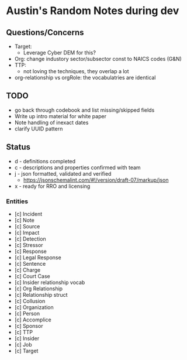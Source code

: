 # Austin's Random Notes during dev

## Questions/Concerns

- Target:
  - Leverage Cyber DEM for this?
- Org: change industory sector/subsector const to NAICS codes (G&N)
- TTP:
  - not loving the techniques, they overlap a lot
- org-relationship vs orgRole: the vocabulatries are identical

## TODO
- go back through codebook and list missing/skipped fields
- Write up intro material for white paper
- Note handling of inexact dates
- clarify UUID pattern

## Status

- d - definitions completed
- c - descriptions and properties confirmed with team
- j - json formatted, validated and verified
  - https://jsonschemalint.com/#!/version/draft-07/markup/json
- x - ready for RRO and licensing


### Entities

- [c] Incident
- [c] Note
- [c] Source
- [c] Impact
- [c] Detection
- [c] Stressor
- [c] Response
- [c] Legal Response
- [c] Sentence
- [c] Charge
- [c] Court Case
- [c] Insider relationship vocab
- [c] Org Relationship
- [c] Relationship struct
- [c] Collusion
- [c] Organization
- [c] Person
- [c] Accomplice
- [c] Sponsor
- [c] TTP
- [c] Insider
- [c] Job
- [c] Target

